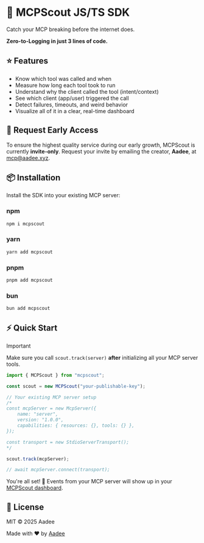 # 🦉 MCPScout JS/TS SDK

Catch your MCP breaking before the internet does.

**Zero-to-Logging in just 3 lines of code.**

## ⭐ Features
- Know which tool was called and when
- Measure how long each tool took to run
- Understand why the client called the tool (intent/context)
- See which client (app/user) triggered the call
- Detect failures, timeouts, and weird behavior
- Visualize all of it in a clear, real-time dashboard

## 🚀 Request Early Access

To ensure the highest quality service during our early growth, MCPScout is currently **invite-only**. Request your invite by emailing the creator, **Aadee**, at [mcp@aadee.xyz](mailto:mcp@aadee.xyz?subject=Request%20Access%20to%20MCPScout&body=Hey%20Aadee%2C%0A%0AMy%20name%20is%20[NAME]%20and%20I%27m%20building%20[WHAT%20MCP%20SERVER%20YOU%20ARE%20BUILDING].).

## 📦 Installation

Install the SDK into your existing MCP server:

### npm
```bash
npm i mcpscout
```

### yarn
```bash
yarn add mcpscout
```

### pnpm
```bash
pnpm add mcpscout
```

### bun
```bash
bun add mcpscout
```

## ⚡️ Quick Start

> [!IMPORTANT]
> Make sure you call `scout.track(server)` **after** initializing all your MCP server tools.

```typescript
import { MCPScout } from "mcpscout";

const scout = new MCPScout("your-publishable-key");

// Your existing MCP server setup
/*
const mcpServer = new McpServer({
    name: "server",
    version: "1.0.0",
    capabilities: { resources: {}, tools: {} },
});

const transport = new StdioServerTransport();
*/

scout.track(mcpServer);

// await mcpServer.connect(transport);
```

You're all set! 🎉 Events from your MCP server will show up in your [MCPScout dashboard](https://dash.mcpscout.dev).

## 📝 License

MIT © 2025 Aadee

Made with ❤️ by [Aadee](https://x.com/aadeexyz)
